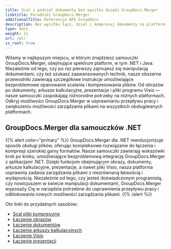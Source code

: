 ```yaml
---
title: Scal i podziel dokumenty bez wysiłku dzięki GroupDocs.Merger
linktitle: Poradniki GroupDocs.Merger
additionalTitle: Referencje API GroupDocs
description: Bez wysiłku łącz, dziel i kompresuj dokumenty na platformach .NET i Java dzięki naszym specjalistycznym samouczkom na temat GroupDocs.Merger. Odblokuj płynne zarządzanie plikami!
type: docs
weight: 11
url: /pl/
is_root: true
---
```


Witamy w najlepszym miejscu, w którym znajdziesz samouczki GroupDocs.Merger, obejmujące spektrum platform, w tym .NET i Java. Niezależnie od tego, czy po raz pierwszy zajmujesz się manipulacją dokumentami, czy też szukasz zaawansowanych technik, nasze obszerne przewodniki zawierają szczegółowe instrukcje umożliwiające bezproblemowe opanowanie scalania i kompresowania plików. Od obrazów po dokumenty, arkusze kalkulacyjne, prezentacje i pliki programu Visio — nasze samouczki zaspokajają różnorodne potrzeby na różnych platformach. Odkryj możliwości GroupDocs.Merger w usprawnianiu przepływu pracy i zwiększeniu możliwości zarządzania plikami na wszystkich obsługiwanych platformach.

## GroupDocs.Merger dla samouczków .NET
{{% alert color="primary" %}}
GroupDocs.Merger dla .NET rewolucjonizuje sposób obsługi plików, oferując kompleksowe rozwiązanie do łączenia i kompresji szerokiej gamy formatów. Nasze samouczki zawierają wskazówki krok po kroku, umożliwiające bezproblemową integrację GroupDocs.Merger z aplikacjami .NET. Dzięki funkcjom obejmującym obrazy, dokumenty, arkusze kalkulacyjne, prezentacje, a nawet pliki Visio, nasza platforma usprawnia zadania zarządzania plikami z niezrównaną łatwością i wydajnością. Niezależnie od tego, czy jesteś doświadczonym programistą, czy nowicjuszem w świecie manipulacji dokumentami, GroupDocs.Merger wyposaży Cię w narzędzia potrzebne do usprawnienia przepływu pracy i odblokowania nowych możliwości zarządzania plikami.
{{% /alert %}}

Oto linki do przydatnych zasobów:
 
- [Scal pliki kompresyjne](./net/merge-compress-files/)
- [Łączenie obrazów](./net/image-merging/)
- [Łączenie dokumentów](./net/document-merging/)
- [Łączenie arkuszy kalkulacyjnych](./net/spreadsheet-merging/)
- [Łączenie Visio](./net/visio-merging/)
- [Łączenie prezentacji](./net/presentation-merging/)




